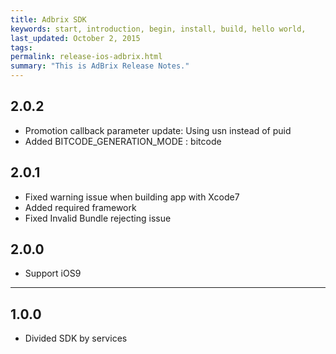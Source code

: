 ```yaml
---
title: Adbrix SDK
keywords: start, introduction, begin, install, build, hello world,
last_updated: October 2, 2015
tags: 
permalink: release-ios-adbrix.html
summary: "This is AdBrix Release Notes."
---
```


## 2.0.2
* Promotion callback parameter update: Using usn instead of puid
* Added BITCODE_GENERATION_MODE : bitcode

## 2.0.1
* Fixed warning issue when building app with Xcode7
* Added required framework
* Fixed Invalid Bundle rejecting issue


## 2.0.0
* Support iOS9

---

## 1.0.0
* Divided SDK by services

